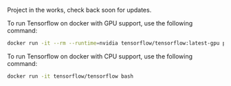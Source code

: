 Project in the works, check back soon for updates.

To run Tensorflow on docker with GPU support, use the following command:

```bash
docker run -it --rm --runtime=nvidia tensorflow/tensorflow:latest-gpu python
```

To run Tensorflow on docker with CPU support, use the following command:

```bash
docker run -it tensorflow/tensorflow bash
```
